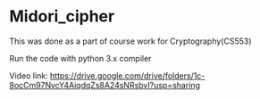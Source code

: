 # Midori_cipher
This was done as a part of course work for Cryptography(CS553)

Run the code with python 3.x compiler 

Video link: https://drive.google.com/drive/folders/1c-8ocCm97NvcY4AiqdqZs8A24sNRsbvI?usp=sharing